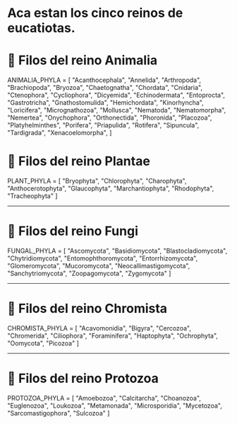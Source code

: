 # Aca estan los cinco reinos de eucatiotas.


#  🐾  Filos del reino Animalia 

ANIMALIA_PHYLA = [
    "Acanthocephala",
    "Annelida",
    "Arthropoda",
    "Brachiopoda",
    "Bryozoa",
    "Chaetognatha",
    "Chordata",
    "Cnidaria",
    "Ctenophora",
    "Cycliophora",
    "Dicyemida",
    "Echinodermata",
    "Entoprocta",
    "Gastrotricha",
    "Gnathostomulida",
    "Hemichordata",
    "Kinorhyncha",
    "Loricifera",
    "Micrognathozoa",
    "Mollusca",
    "Nematoda",
    "Nematomorpha",
    "Nemertea",
    "Onychophora",
    "Orthonectida",
    "Phoronida",
    "Placozoa",
    "Platyhelminthes",
    "Porifera",
    "Priapulida",
    "Rotifera",
    "Sipuncula",
    "Tardigrada",
    "Xenacoelomorpha",
]

#  🌿  Filos del reino Plantae 
PLANT_PHYLA = [
    "Bryophyta",
    "Chlorophyta",
    "Charophyta",
    "Anthocerotophyta",
    "Glaucophyta",
    "Marchantiophyta",
    "Rhodophyta",
    "Tracheophyta"
]

---
# 🍄 Filos del reino Fungi 
FUNGAL_PHYLA = [
    "Ascomycota",
    "Basidiomycota",
    "Blastocladiomycota",
    "Chytridiomycota",
    "Entomophthoromycota",
    "Entorrhizomycota",
    "Glomeromycota",
    "Mucoromycota",
    "Neocallimastigomycota",
    "Sanchytriomycota",
    "Zoopagomycota",
    "Zygomycota"
]

---

# 🪸 Filos del reino Chromista
CHROMISTA_PHYLA = [
    "Acavomonidia",
    "Bigyra",
    "Cercozoa",
    "Chromerida",
    "Ciliophora",
    "Foraminifera",
    "Haptophyta",
    "Ochrophyta",
    "Oomycota",
    "Picozoa"
]

---

# 🧫 Filos del reino Protozoa
PROTOZOA_PHYLA = [
    "Amoebozoa",
    "Calcitarcha",
    "Choanozoa",
    "Euglenozoa",
    "Loukozoa",
    "Metamonada",
    "Microsporidia",
    "Mycetozoa",
    "Sarcomastigophora",
    "Sulcozoa"
]
